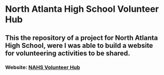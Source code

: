 # North Atlanta High School Volunteer Hub
## This the repository of a project for North Atlanta High School, were I was able to build a website for volunteering activities to be shared.
### Website: [NAHS Volunteer Hub](https://atlantavolunteer.pythonanywhere.com/)
